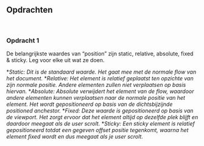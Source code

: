 ## **Opdrachten**

<br>

### **Opdracht 1**
De belangrijkste waardes van “position” zijn static, relative, absolute, fixed & sticky. Leg voor elke uit wat ze doen.

*_Static: Dit is de standaard waarde. Het gaat mee met de normale flow van het document._
*_Relative: Het element is relatief geplaatst ten opzichte van zijn normale positie. Andere elementen zullen niet verplaatsen op basis hiervan._
*_Absolute: Absolute verwijdert het element van de flow, waardoor andere elementen kunnen verplaatsen naar de normale positie van het element. Het wordt gepositioneerd op basis van de dichtsbijzijnde positioned anchestor._
*_Fixed: Deze waarde is gepositioneerd op basis van de viewport. Het zorgt ervoor dat het element altijd op dezelfde plek blijft en daardoor meegaat als de user scrolt._
*_Sticky: Een sticky element is relatief gepositioneerd totdat een gegeven offset positie tegenkomt, waarna het element fixed wordt en dus meegaat als je user scrolt._
